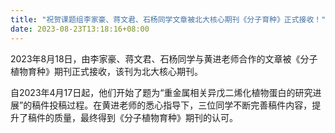 ```yaml
---
title: "祝贺课题组李家豪、蒋文君、石杨同学文章被北大核心期刊《分子育种》正式接收！"
date: 2023-08-23T13:18:16+08:00
---
```


2023年8月18日，由李家豪、蒋文君、石杨同学与黄进老师合作的文章被《分子植物育种》期刊正式接收，该刊为北大核心期刊。

自2023年4月17日起，他们开始了题为“重金属相关异戊二烯化植物蛋白的研究进展”的稿件投稿过程。在黄进老师的悉心指导下，三位同学不断完善稿件内容，提升了稿件的质量，最终得到《分子植物育种》期刊的认可。
